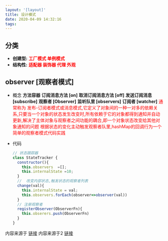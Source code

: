 ```yaml
---
layout: '[layout]'
title: 设计模式
date: 2020-04-09 14:32:16
tags:
---
```


##  分类

* **创建型:**  <font color="red"> **工厂模式 单例模式**</font>
* **结构性:**  <font color="red"> **适配器 装饰器 代理 外观**</font>

## observer [观察者模式]
* 概念
  **方法容器**
  **订阅消息方法 [on]**
  **取消订阅消息方法 [off]**
  **发送订阅消息 [subscribe]**
  **观察者 [Observer]**
  **监听队里 [observers]**
  **订阅者 [watcher]**
  <font color="red"> 通常称为 发布-订阅者模式或消息模式,它定义了对象间的一种一对多的依赖关系,只要当一个对象的状态发生改变时,所有依赖于它的对象都得到通知并自动更新,解决了主体对象与观察者之间功能的耦合,即一个对象状态改变给其他对象通知的问题</font>
  <font color="red" >根据状态的变化主动触发观察者队里,hashMap的回调行为一个简单的观察者模式代码实践</font>

* 代码
  ```js
  // 状态跟踪器
  class StateTracker {
    constructor(){
      this.observers  =[];
      this.internalState =10;
    }
    //  改变内部状态,触发状态的观察者列表
    change(val){
      this.internalState = val;
      this.observers.forEach(observer=>observer(val))
    }
    // 注册观察者
    registerObserver(ObserverFn){
      this.obserers.push(ObserverFn)
    }
  }

  ```

内容来源于 [链接](https://zhuanlan.zhihu.com/p/24980136)
内容来源于2 [链接](https://juejin.im/post/5c984610e51d45656702a785)
